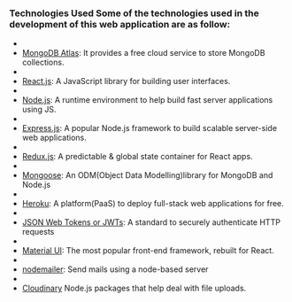 ### **Technologies** Used Some of the technologies used in the development of this web application are as follow:

- 
- [MongoDB Atlas](https://www.mongodb.com/cloud/atlas): It provides a free cloud service to store MongoDB collections.
- 
- [React.js](https://reactjs.org/): A JavaScript library for building user interfaces.
- 
- [Node.js](https://nodejs.org/en/): A runtime environment to help build fast server applications using JS.
- 
- [Express.js](https://expressjs.com/): A popular Node.js framework to build scalable server-side web applications.
- 
- [Redux.js](https://redux.js.org/): A predictable & global state container for React apps.
- 
- [Mongoose](https://mongoosejs.com/): An ODM(Object Data Modelling)library for MongoDB and Node.js
- 
- [Heroku](http://heroku.com/): A platform(PaaS) to deploy full-stack web applications for free.
- 
- [JSON Web Tokens or JWTs](https://jwt.io/): A standard to securely authenticate HTTP requests
- 
- [Material UI](https://mui.com/material-ui/getting-started/installation/): The most popular front-end framework, rebuilt for React.
- 
- [nodemailer](https://nodemailer.com/about/): Send mails using a node-based server
- 
- [Cloudinary](https://www.npmjs.com/package/cloudinary) Node.js packages that help deal with file uploads.
